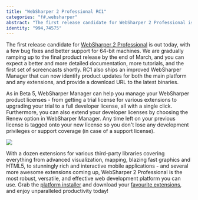 ```yaml
---
title: "WebSharper 2 Professional RC1"
categories: "f#,websharper"
abstract: "The first release candidate for WebSharper 2 Professional is out today, with a few bug fixes and better support for 64-bit machines. [...]"
identity: "994,74575"
---
```

The first release candidate for [WebSharper 2 Professional](http://www.websharper.com/) is out today, with a few bug fixes and better support for 64-bit machines. We are gradually ramping up to the final product release by the end of March, and you can expect a better and more detailed documentation, more tutorials, and the first set of screencasts shortly. RC1 also ships an improved WebSharper Manager that can now identify product updates for both the main platform and any extensions, and provide a download URL to the latest binaries.

As in Beta 5, WebSharper Manager can help you manage your WebSharper product licenses - from getting a trial license for various extensions to upgrading your trial to a full developer license, all with a single click. Furthermore, you can also extend your developer licenses by choosing the Renew option in WebSharper Manager. Any time left on your previous license is tagged onto your new license so you don't lose any development privileges or support coverage (in case of a support license).

<img src="/assets/WSM-context-menu.png">

With a dozen extensions for various third-party libraries covering everything from advanced visualization, mapping, blazing fast graphics and HTML5, to stunningly rich and interactive mobile applications - and several more awesome extensions coming up, WebSharper 2 Professional is the most robust, versatile, and effective web development platform you can use. Grab the [platform installer](http://www.websharper.com/latest/ws2) and download your [favourite extensions](http://www.websharper.com/extensions), and enjoy unparalleled productivity today!
